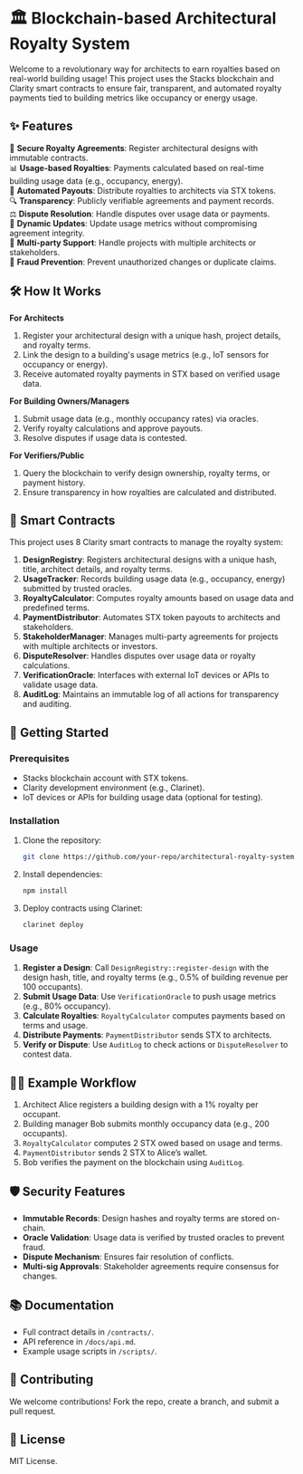 # 🏛️ Blockchain-based Architectural Royalty System

Welcome to a revolutionary way for architects to earn royalties based on real-world building usage! This project uses the Stacks blockchain and Clarity smart contracts to ensure fair, transparent, and automated royalty payments tied to building metrics like occupancy or energy usage.

## ✨ Features

🔐 **Secure Royalty Agreements**: Register architectural designs with immutable contracts.  
📊 **Usage-based Royalties**: Payments calculated based on real-time building usage data (e.g., occupancy, energy).  
💸 **Automated Payouts**: Distribute royalties to architects via STX tokens.  
🔍 **Transparency**: Publicly verifiable agreements and payment records.  
⚖️ **Dispute Resolution**: Handle disputes over usage data or payments.  
🔄 **Dynamic Updates**: Update usage metrics without compromising agreement integrity.  
👥 **Multi-party Support**: Handle projects with multiple architects or stakeholders.  
🚫 **Fraud Prevention**: Prevent unauthorized changes or duplicate claims.

## 🛠 How It Works

**For Architects**  
1. Register your architectural design with a unique hash, project details, and royalty terms.  
2. Link the design to a building's usage metrics (e.g., IoT sensors for occupancy or energy).  
3. Receive automated royalty payments in STX based on verified usage data.  

**For Building Owners/Managers**  
1. Submit usage data (e.g., monthly occupancy rates) via oracles.  
2. Verify royalty calculations and approve payouts.  
3. Resolve disputes if usage data is contested.  

**For Verifiers/Public**  
1. Query the blockchain to verify design ownership, royalty terms, or payment history.  
2. Ensure transparency in how royalties are calculated and distributed.

## 📜 Smart Contracts

This project uses 8 Clarity smart contracts to manage the royalty system:

1. **DesignRegistry**: Registers architectural designs with a unique hash, title, architect details, and royalty terms.  
2. **UsageTracker**: Records building usage data (e.g., occupancy, energy) submitted by trusted oracles.  
3. **RoyaltyCalculator**: Computes royalty amounts based on usage data and predefined terms.  
4. **PaymentDistributor**: Automates STX token payouts to architects and stakeholders.  
5. **StakeholderManager**: Manages multi-party agreements for projects with multiple architects or investors.  
6. **DisputeResolver**: Handles disputes over usage data or royalty calculations.  
7. **VerificationOracle**: Interfaces with external IoT devices or APIs to validate usage data.  
8. **AuditLog**: Maintains an immutable log of all actions for transparency and auditing.

## 🚀 Getting Started

### Prerequisites
- Stacks blockchain account with STX tokens.  
- Clarity development environment (e.g., Clarinet).  
- IoT devices or APIs for building usage data (optional for testing).  

### Installation
1. Clone the repository:  
   ```bash
   git clone https://github.com/your-repo/architectural-royalty-system.git
   ```
2. Install dependencies:  
   ```bash
   npm install
   ```
3. Deploy contracts using Clarinet:  
   ```bash
   clarinet deploy
   ```

### Usage
1. **Register a Design**: Call `DesignRegistry::register-design` with the design hash, title, and royalty terms (e.g., 0.5% of building revenue per 100 occupants).  
2. **Submit Usage Data**: Use `VerificationOracle` to push usage metrics (e.g., 80% occupancy).  
3. **Calculate Royalties**: `RoyaltyCalculator` computes payments based on terms and usage.  
4. **Distribute Payments**: `PaymentDistributor` sends STX to architects.  
5. **Verify or Dispute**: Use `AuditLog` to check actions or `DisputeResolver` to contest data.  

## 🧑‍💻 Example Workflow
1. Architect Alice registers a building design with a 1% royalty per occupant.  
2. Building manager Bob submits monthly occupancy data (e.g., 200 occupants).  
3. `RoyaltyCalculator` computes 2 STX owed based on usage and terms.  
4. `PaymentDistributor` sends 2 STX to Alice’s wallet.  
5. Bob verifies the payment on the blockchain using `AuditLog`.  

## 🛡️ Security Features
- **Immutable Records**: Design hashes and royalty terms are stored on-chain.  
- **Oracle Validation**: Usage data is verified by trusted oracles to prevent fraud.  
- **Dispute Mechanism**: Ensures fair resolution of conflicts.  
- **Multi-sig Approvals**: Stakeholder agreements require consensus for changes.  

## 📚 Documentation
- Full contract details in `/contracts/`.
- API reference in `/docs/api.md`.
- Example usage scripts in `/scripts/`.

## 🤝 Contributing
We welcome contributions! Fork the repo, create a branch, and submit a pull request.  

## 📄 License
MIT License. 